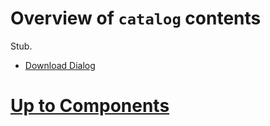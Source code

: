 # Overview of `catalog` contents

Stub.

- [Download Dialog](DownloadDialog/download-dialog-doc.md)

# [Up to Components](../components-doc.md)
